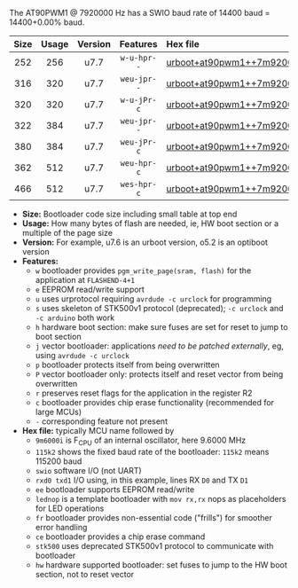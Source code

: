 The AT90PWM1 @ 7920000 Hz has a SWIO baud rate of 14400 baud = 14400+0.00% baud.

|Size|Usage|Version|Features|Hex file|
|:-:|:-:|:-:|:-:|:--|
|252|256|u7.7|`w-u-hpr--`|[urboot+at90pwm1++7m9200i+++14k4_swio_rxb0_txb1_hw.hex](https://raw.githubusercontent.com/stefanrueger/urboot.hex/main/mcus/at90pwm1/internal_oscillator/fint++7m9200_Hz/br+++14k4_bps/urboot+at90pwm1++7m9200i+++14k4_swio_rxb0_txb1_hw.hex)|
|316|320|u7.7|`weu-jpr--`|[urboot+at90pwm1++7m9200i+++14k4_swio_rxb0_txb1_ee.hex](https://raw.githubusercontent.com/stefanrueger/urboot.hex/main/mcus/at90pwm1/internal_oscillator/fint++7m9200_Hz/br+++14k4_bps/urboot+at90pwm1++7m9200i+++14k4_swio_rxb0_txb1_ee.hex)|
|320|320|u7.7|`w-u-jPr-c`|[urboot+at90pwm1++7m9200i+++14k4_swio_rxb0_txb1_lednop_fr_ce.hex](https://raw.githubusercontent.com/stefanrueger/urboot.hex/main/mcus/at90pwm1/internal_oscillator/fint++7m9200_Hz/br+++14k4_bps/urboot+at90pwm1++7m9200i+++14k4_swio_rxb0_txb1_lednop_fr_ce.hex)|
|322|384|u7.7|`weu-jpr--`|[urboot+at90pwm1++7m9200i+++14k4_swio_rxb0_txb1_ee_lednop.hex](https://raw.githubusercontent.com/stefanrueger/urboot.hex/main/mcus/at90pwm1/internal_oscillator/fint++7m9200_Hz/br+++14k4_bps/urboot+at90pwm1++7m9200i+++14k4_swio_rxb0_txb1_ee_lednop.hex)|
|380|384|u7.7|`weu-jPr-c`|[urboot+at90pwm1++7m9200i+++14k4_swio_rxb0_txb1_ee_lednop_fr_ce.hex](https://raw.githubusercontent.com/stefanrueger/urboot.hex/main/mcus/at90pwm1/internal_oscillator/fint++7m9200_Hz/br+++14k4_bps/urboot+at90pwm1++7m9200i+++14k4_swio_rxb0_txb1_ee_lednop_fr_ce.hex)|
|362|512|u7.7|`weu-hpr-c`|[urboot+at90pwm1++7m9200i+++14k4_swio_rxb0_txb1_ee_lednop_fr_ce_hw.hex](https://raw.githubusercontent.com/stefanrueger/urboot.hex/main/mcus/at90pwm1/internal_oscillator/fint++7m9200_Hz/br+++14k4_bps/urboot+at90pwm1++7m9200i+++14k4_swio_rxb0_txb1_ee_lednop_fr_ce_hw.hex)|
|466|512|u7.7|`wes-hpr-c`|[urboot+at90pwm1++7m9200i+++14k4_swio_rxb0_txb1_ee_lednop_fr_ce_stk500_hw.hex](https://raw.githubusercontent.com/stefanrueger/urboot.hex/main/mcus/at90pwm1/internal_oscillator/fint++7m9200_Hz/br+++14k4_bps/urboot+at90pwm1++7m9200i+++14k4_swio_rxb0_txb1_ee_lednop_fr_ce_stk500_hw.hex)|

- **Size:** Bootloader code size including small table at top end
- **Usage:** How many bytes of flash are needed, ie, HW boot section or a multiple of the page size
- **Version:** For example, u7.6 is an urboot version, o5.2 is an optiboot version
- **Features:**
  + `w` bootloader provides `pgm_write_page(sram, flash)` for the application at `FLASHEND-4+1`
  + `e` EEPROM read/write support
  + `u` uses urprotocol requiring `avrdude -c urclock` for programming
  + `s` uses skeleton of STK500v1 protocol (deprecated); `-c urclock` and `-c arduino` both work
  + `h` hardware boot section: make sure fuses are set for reset to jump to boot section
  + `j` vector bootloader: applications *need to be patched externally*, eg, using `avrdude -c urclock`
  + `p` bootloader protects itself from being overwritten
  + `P` vector bootloader only: protects itself and reset vector from being overwritten
  + `r` preserves reset flags for the application in the register R2
  + `c` bootloader provides chip erase functionality (recommended for large MCUs)
  + `-` corresponding feature not present
- **Hex file:** typically MCU name followed by
  + `9m6000i` is F<sub>CPU</sub> of an internal oscillator, here 9.6000 MHz
  + `115k2` shows the fixed baud rate of the bootloader: `115k2` means 115200 baud
  + `swio` software I/O (not UART)
  + `rxd0 txd1` I/O using, in this example, lines RX `D0` and TX `D1`
  + `ee` bootloader supports EEPROM read/write
  + `lednop` is a template bootloader with `mov rx,rx` nops as placeholders for LED operations
  + `fr` bootloader provides non-essential code ("frills") for smoother error handling
  + `ce` bootloader provides a chip erase command
  + `stk500` uses deprecated STK500v1 protocol to communicate with bootloader
  + `hw` hardware supported bootloader: set fuses to jump to the HW boot section, not to reset vector
